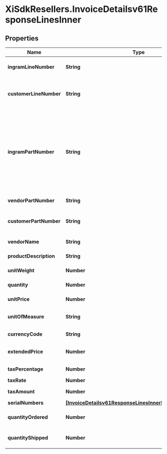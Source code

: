 # XiSdkResellers.InvoiceDetailsv61ResponseLinesInner

## Properties

Name | Type | Description | Notes
------------ | ------------- | ------------- | -------------
**ingramLineNumber** | **String** | Unique line number from Ingram. | [optional] 
**customerLineNumber** | **String** | Line number passes by customer while creating an order. | [optional] [default to &#39;0&#39;]
**ingramPartNumber** | **String** | Ingram Micro SKU (stock keeping unit). An identification, usually alphanumeric, of a particular product that allows it to be tracked for inventory purposes. | [optional] 
**vendorPartNumber** | **String** | Vendor Part Number. | [optional] 
**customerPartNumber** | **String** | Part number from customer&#39;s system. | [optional] 
**vendorName** | **String** | Name of the vendor. | [optional] 
**productDescription** | **String** | Description of the product. | [optional] 
**unitWeight** | **Number** | Weight of the product. | [optional] 
**quantity** | **Number** | Quantity of the product. | [optional] 
**unitPrice** | **Number** | Unit price of the product. | [optional] 
**unitOfMeasure** | **String** | Unit of measure of the product. | [optional] 
**currencyCode** | **String** | Currency code. | [optional] 
**extendedPrice** | **Number** | Extended price of the product. | [optional] 
**taxPercentage** | **Number** | Tax percentage | [optional] 
**taxRate** | **Number** | Tax rate | [optional] 
**taxAmount** | **Number** | Line level tax amount. | [optional] 
**serialNumbers** | [**[InvoiceDetailsv61ResponseLinesInnerSerialNumbersInner]**](InvoiceDetailsv61ResponseLinesInnerSerialNumbersInner.md) |  | [optional] 
**quantityOrdered** | **Number** | Quantity ordered by the customer. | [optional] 
**quantityShipped** | **Number** | Quantity shipped to the customer. | [optional] 



